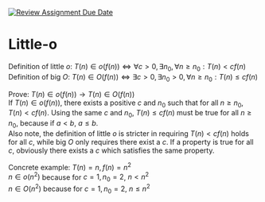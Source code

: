 [![Review Assignment Due Date](https://classroom.github.com/assets/deadline-readme-button-24ddc0f5d75046c5622901739e7c5dd533143b0c8e959d652212380cedb1ea36.svg)](https://classroom.github.com/a/wM4-KOzy)
# Little-o

Definition of little $o$: $T(n) \in o(f(n)) \iff \forall c > 0, \exists n_0, \forall n \ge n_0 : T(n) < c f(n)$  
Definition of big $O$: $T(n) \in O(f(n)) \iff \exists c > 0, \exists n_0 > 0, \forall n \ge n_0 : T(n) \le c f(n)$

Prove: $T(n) \in o(f(n)) \to T(n) \in O(f(n))$  
If $T(n) \in o(f(n))$, there exists a positive $c$ and $n_0$ such that for all $n \ge n_0$, $T(n) < c f(n)$. Using the same $c$ and $n_0$, $T(n) \le c f(n)$ must be true for all $n \ge n_0$, because if $a < b$, $a \le b$.  
Also note, the definition of little $o$ is stricter in requiring $T(n) < c f(n)$ holds for all $c$, while big $O$ only requires there exist a $c$. If a property is true for all $c$, obviously there exists a $c$ which satisfies the same property.

Concrete example: $T(n) = n, f(n) = n^2$  
$n \in o(n^2)$ because for $c = 1, n_0 = 2$, $n < n^2$  
$n \in O(n^2)$ because for $c = 1, n_0 = 2$, $n \le n^2$
